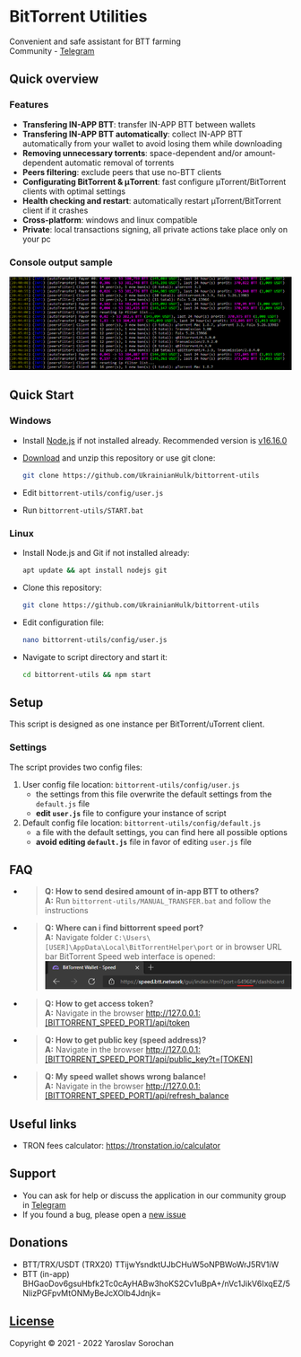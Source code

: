 # BitTorrent Utilities

Convenient and safe assistant for BTT farming </br>
Community - [Telegram](https://t.me/bittorrent_utils)

## Quick overview

### Features

- **Transfering IN-APP BTT**: transfer IN-APP BTT between wallets
- **Transfering IN-APP BTT automatically**: collect IN-APP BTT automatically from your wallet to avoid losing them while downloading
- **Removing unnecessary torrents**: space-dependent and/or amount-dependent automatic removal of torrents
- **Peers filtering**: exclude peers that use no-BTT clients
- **Configurating BitTorrent & μTorrent**: fast configure µTorrent/BitTorrent clients with optimal settings
- **Health checking and restart**: automatically restart µTorrent/BitTorrent client if it crashes
- **Cross-platform**: windows and linux compatible
- **Private**: local transactions signing, all private actions take place only on your pc

### Сonsole output sample

![Script console output sample](screenshots/0.png?raw=true)

## Quick Start

### Windows

- Install [Node.js](https://nodejs.org/en/) if not installed already. Recommended version is [v16.16.0](https://nodejs.org/download/release/v16.16.0/)

- [Download](https://github.com/UkrainianHulk/bittorrent-utils/archive/refs/heads/main.zip) and unzip this repository or use git clone:

    ```bash
    git clone https://github.com/UkrainianHulk/bittorrent-utils
    ```

- Edit `bittorrent-utils/config/user.js`

- Run `bittorrent-utils/START.bat`

### Linux

- Install Node.js and Git if not installed already:

    ```bash
    apt update && apt install nodejs git
    ```

- Clone this repository:

    ```bash
    git clone https://github.com/UkrainianHulk/bittorrent-utils
    ```

- Edit configuration file:

    ```bash
    nano bittorrent-utils/config/user.js
    ```

- Navigate to script directory and start it:

    ```bash
    cd bittorrent-utils && npm start
    ```

## Setup

This script is designed as one instance per BitTorrent/uTorrent client.

### Settings

The script provides two config files:

1. User config file location: `bittorrent-utils/config/user.js`
    - the settings from this file overwrite the default settings from the `default.js` file
    - **edit `user.js`** file to configure your instance of script
2. Default config file location: `bittorrent-utils/config/default.js`
    - a file with the default settings, you can find here all possible options
    - **avoid editing `default.js`** file in favor of editing `user.js` file

## FAQ

- > **Q: How to send desired amount of in-app BTT to others?** \
  > **A:** Run `bittorrent-utils/MANUAL_TRANSFER.bat` and follow the instructions
  
- > **Q: Where can i find bittorrent speed port?** \
  > **A:** Navigate folder `C:\Users\[USER]\AppData\Local\BitTorrentHelper\port` or in browser URL bar BitTorrent Speed web interface is opened: \
  > ![BitTorrent Speed URL in browser URL bar](screenshots/10.png?raw=true)
  
- > **Q: How to get access token?** \
  > **A:** Navigate in the browser <http://127.0.0.1:[BITTORRENT_SPEED_PORT]/api/token>

- > **Q: How to get public key (speed address)?** \
  > **A:** Navigate in the browser <http://127.0.0.1:[BITTORRENT_SPEED_PORT]/api/public_key?t=[TOKEN]>

- > **Q: My speed wallet shows wrong balance!** \
  > **A:** Navigate in the browser <http://127.0.0.1:[BITTORRENT_SPEED_PORT]/api/refresh_balance>

## Useful links

- TRON fees calculator: <https://tronstation.io/calculator>

## Support

- You can ask for help or discuss the application in our community group in [Telegram](https://t.me/bittorrent_utils)
- If you found a bug, please open a [new issue](https://github.com/UkrainianHulk/bittorrent-utils/issues/new)

## Donations

- BTT/TRX/USDT (TRX20) TTijwYsndktUJbCHuW5oNPBWoWrJ5RV1iW
- BTT (in-app) BHGaoDov6gsuHbfk2Tc0cAyHABw3hoKS2Cv1uBpA+/nVc1JikV6IxqEZ/5NlizPGFpvMtONMyBeJcXOIb4Jdnjk=

## [License](https://github.com/UkrainianHulk/bittorrent-utils/blob/main/LICENSE)

Copyright © 2021 - 2022 Yaroslav Sorochan

